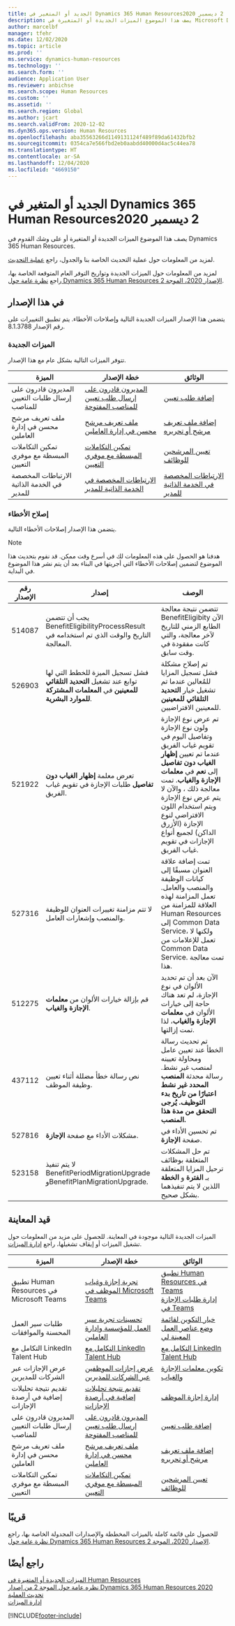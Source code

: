 ```yaml
---
title: الجديد أو المتغير في Dynamics 365 Human Resources‏ 2 ديسمبر 2020
description: يصف هذا الموضوع الميزات الجديدة أو المتغيرة في Microsoft Dynamics 365 Human Resources لإصدار 2 ديسمبر 2020.
author: marcelbf
manager: tfehr
ms.date: 12/02/2020
ms.topic: article
ms.prod: ''
ms.service: dynamics-human-resources
ms.technology: ''
ms.search.form: ''
audience: Application User
ms.reviewer: anbichse
ms.search.scope: Human Resources
ms.custom: ''
ms.assetid: ''
ms.search.region: Global
ms.author: jcart
ms.search.validFrom: 2020-12-02
ms.dyn365.ops.version: Human Resources
ms.openlocfilehash: aba35563266d1149131124f489f89da61432bfb2
ms.sourcegitcommit: 0354ca7e566fbd2eb0aabdd40000d4ac5c44ea78
ms.translationtype: HT
ms.contentlocale: ar-SA
ms.lasthandoff: 12/04/2020
ms.locfileid: "4669150"
---
```

# <a name="whats-new-or-changed-in-dynamics-365-human-resources-december-2-2020"></a>الجديد أو المتغير في Dynamics 365 Human Resources‏ 2 ديسمبر 2020

يصف هذا الموضوع الميزات الجديدة أو المتغيرة أو على وشك القدوم في Dynamics 365 Human Resources.

لمزيد من المعلومات حول عملية التحديث الخاصة بنا والجدول، راجع [عملية التحديث](hr-admin-setup-update-process.md).

لمزيد من المعلومات حول الميزات الجديدة وتواريخ التوفر العام المتوقعة الخاصة بها، راجع [نظرة عامة حول Dynamics 365 Human Resources الإصدار 2020، الموجة 2](https://docs.microsoft.com/dynamics365-release-plan/2020wave2/human-resources/dynamics365-human-resources/).

## <a name="in-this-release"></a>في هذا الإصدار

يتضمن هذا الإصدار الميزات الجديدة التالية وإصلاحات الأخطاء. يتم تطبيق التغييرات على رقم الإصدار 8.1.3788.

### <a name="new-features"></a>الميزات الجديدة

تتوفر الميزات التالية بشكل عام مع هذا الإصدار.

| الميزة | خطة الإصدار | الوثائق |
| --- | --- | --- |
| المديرون قادرون على إرسال طلبات التعيين للمناصب | [المديرون قادرون على إرسال طلب تعيين للمناصب المفتوحة](https://docs.microsoft.com/dynamics365-release-plan/2020wave2/human-resources/dynamics365-human-resources/manager-submit-request-recruit-open-positions) | [إضافة طلب تعيين](https://docs.microsoft.com/dynamics365/human-resources/hr-personnel-recruit#add-a-recruiting-request) |
| ملف تعريف مرشح محسن في إدارة العاملين | [ملف تعريف مرشح محسن في إدارة العاملين](https://docs.microsoft.com/dynamics365-release-plan/2020wave2/human-resources/dynamics365-human-resources/enhanced-candidate-profile-personnel-management) | [إضافة ملف تعريف مرشح أو تحريره](https://docs.microsoft.com/dynamics365/human-resources/hr-personnel-recruit#add-or-edit-a-candidate-profile) |
| تمكين التكاملات المبسطة مع موفري التعيين | [تمكين التكاملات المبسطة مع موفري التعيين](https://docs.microsoft.com/dynamics365-release-plan/2020wave2/human-resources/dynamics365-human-resources/enable-simplified-integration-recruiting-providers) | [تعيين المرشحين للوظائف](https://docs.microsoft.com/dynamics365/human-resources/hr-personnel-recruit) |
| الارتباطات المخصصة في الخدمة الذاتية للمدير | [الارتباطات المخصصة في الخدمة الذاتية للمدير](https://docs.microsoft.com/dynamics365-release-plan/2020wave2/human-resources/dynamics365-human-resources/custom-links-manager-self-service) | [الارتباطات المخصصة في الخدمة الذاتية للمدير](https://aka.ms/MSSCustomLinks) |


### <a name="bug-fixes"></a>إصلاح الأخطاء

يتضمن هذا الإصدار إصلاحات الأخطاء التالية.

> [!NOTE]
> هدفنا هو الحصول على هذه المعلومات لك في أسرع وقت ممكن. قد نقوم بتحديث هذا الموضوع لتضمين إصلاحات الأخطاء التي أجريتها في البناء بعد أن يتم نشر هذا الموضوع في البداية.

| رقم الإصدار | إصدار | الوصف |
| --- | --- | --- |
| 514087 | يجب أن تتضمن BenefitEligibilityProcessResult التاريخ والوقت الذي تم استخدامه في المعالجة. | تتضمن نتيجة معالجة BenefitEligibity الآن الطابع الزمني للتاريخ لآخر معالجة، والتي كانت مفقودة في وقت سابق. |
| 526903 | فشل تسجيل الميزة للخطط التي لها توابع عند تشغيل **التحديد التلقائي للمعينين** في **المعلمات المشتركة للموارد البشرية**. | تم إصلاح مشكلة فشل تسجيل المزايا للمُعالين عندما تم تشغيل خيار **التحديد التلقائي للمعينين** للمعينين الافتراضيين. |
| 521922 | تعرض معلمة **إظهار الغياب دون تفاصيل** طلبات الإجازة في تقويم غياب الفريق. | تم عرض نوع الإجازة ولون نوع الإجازة وتفاصيل اليوم في تقويم غياب الفريق عندما تم تعيين **إظهار الغياب دون تفاصيل** إلى **نعم** في **معلمات الإجازة والغياب**. تمت معالجة ذلك ، والآن لا يتم عرض نوع الإجازة ويتم استخدام اللون الافتراضي لنوع الإجازة (الأزرق الداكن) لجميع أنواع الإجازات في تقويم غياب الفريق. |
| 527316 | لا تتم مزامنة تغييرات العنوان للوظيفة والمنصب وإشعارات العامل. | تمت إضافة علاقة العنوان مسبقًا إلى كيانات الوظيفة والمنصب والعامل. تعمل المزامنة لهذه العلاقة للمزامنة من Human Resources إلى Common Data Service، ولكنها لا تعمل للإعلامات من Common Data Service. تمت معالجة هذا. |
| 512275 | قم بإزالة خيارات الألوان من **معلمات الإجازة والغياب**. | الآن بعد أن تم تحديد الألوان في نوع الإجازة، لم تعد هناك حاجة إلى خيارات الألوان في **معلمات الإجازة والغياب**، لذا تمت إزالتها. |
| 437112 | نص رسالة خطأ مضللة أثناء تعيين وظيفة الموظف. | تم تحديث رسالة الخطأ عند تعيين عامل ومحاولة تعيينه لمنصب غير نشط. رسالة محدثة **المنصب المحدد غير نشط اعتبارًا من تاريخ بدء التوظيف. يُرجى التحقق من مدة هذا المنصب.** |
| 527816 | مشكلات الأداء مع صفحة **الإجازة**. | تم تحسين الأداء في صفحة **الإجازة**. |
| 523158 | لا يتم تنفيذ BenefitPeriodMigrationUpgrade وBenefitPlanMigrationUpgrade. | تم حل المشكلات المتعلقة بوظائف ترحيل المزايا المتعلقة بـ **الفترة** و **الخطة** اللذين لا يتم تنفيذهما بشكل صحيح. |

## <a name="in-preview"></a>قيد المعاينة

الميزات الجديدة التالية موجودة في المعاينة. للحصول على مزيد من المعلومات حول تشغيل الميزات أو إيقاف تشغيلها، راجع [إدارة الميزات](hr-admin-manage-features.md).

| الميزة | خطة الإصدار | الوثائق |
| --- | --- | --- |
| تطبيق Human Resources في Microsoft Teams | [تجربة إجازة وغياب الموظف في Microsoft Teams](https://docs.microsoft.com/dynamics365-release-plan/2020wave1/dynamics365-human-resources/employee-leave-absence-experience-teams) | [تطبيق Human Resources في Teams](https://go.microsoft.com/fwlink/?linkid=2127841)<br>[إدارة طلبات الإجازة في Teams](hr-teams-leave-app.md) |
| طلبات سير العمل المحسنة والموافقات | [تحسينات تجربة سير العمل للمؤسسة وإدارة العاملين](https://docs.microsoft.com/dynamics365-release-plan/2020wave2/human-resources/dynamics365-human-resources/organization-personnel-management-workflow-experience-enhancements) | [خيار التكوين لقائمة وضع عناصر العمل المعينة لي](https://docs.microsoft.com/dynamics365/human-resources/hr-whats-new-2020-09-03#configuration-option-to-position-work-items-assigned-to-me-list-477004) |
| التكامل مع LinkedIn Talent Hub | [التكامل مع LinkedIn Talent Hub](https://docs.microsoft.com/dynamics365-release-plan/2020wave2/human-resources/dynamics365-human-resources/integration-linkedin-talent-hub) | [التكامل مع LinkedIn Talent Hub](https://docs.microsoft.com/dynamics365/human-resources/hr-admin-integration-linkedin) |
|عرض الإجازات عبر الشركات للمديرين | [عرض إجازات الموظفين عبر الشركات للمديرين](https://docs.microsoft.com/dynamics365-release-plan/2020wave2/human-resources/dynamics365-human-resources/cross-company-view-employee-leave-managers) | [تكوين معلمات الإجازة والغياب](https://docs.microsoft.com/dynamics365/human-resources/hr-leave-and-absence-parameters) |
|تقديم نتيجة تحليلات إضافية في أرصدة الإجازات| [تقديم نتيجة تحليلات إضافية في أرصدة الإجازات](https://docs.microsoft.com/dynamics365-release-plan/2020wave2/human-resources/dynamics365-human-resources/provide-additional-insight-into-leave-balances) | [إدارة إجازة الموظف](https://docs.microsoft.com/dynamics365/human-resources/hr-leave-and-absence-manage-employee-leave) |
| المديرون قادرون على إرسال طلبات التعيين للمناصب | [المديرون قادرون على إرسال طلب تعيين للمناصب المفتوحة](https://docs.microsoft.com/dynamics365-release-plan/2020wave2/human-resources/dynamics365-human-resources/manager-submit-request-recruit-open-positions) | [إضافة طلب تعيين](https://docs.microsoft.com/dynamics365/human-resources/hr-personnel-recruit#add-a-recruiting-request) |
| ملف تعريف مرشح محسن في إدارة العاملين | [ملف تعريف مرشح محسن في إدارة العاملين](https://docs.microsoft.com/dynamics365-release-plan/2020wave2/human-resources/dynamics365-human-resources/enhanced-candidate-profile-personnel-management) | [إضافة ملف تعريف مرشح أو تحريره](https://docs.microsoft.com/dynamics365/human-resources/hr-personnel-recruit#add-or-edit-a-candidate-profile) |
| تمكين التكاملات المبسطة مع موفري التعيين | [تمكين التكاملات المبسطة مع موفري التعيين](https://docs.microsoft.com/dynamics365-release-plan/2020wave2/human-resources/dynamics365-human-resources/enable-simplified-integration-recruiting-providers) | [تعيين المرشحين للوظائف](https://docs.microsoft.com/dynamics365/human-resources/hr-personnel-recruit) |

## <a name="coming-soon"></a>قريبًا

للحصول على قائمة كاملة بالميزات المخططة والإصدارات المجدولة الخاصة بها، راجع [نظرة عامة حول Dynamics 365 Human Resources الإصدار 2020، الموجة 2](https://docs.microsoft.com/dynamics365-release-plan/2020wave2/human-resources/dynamics365-human-resources/).

## <a name="see-also"></a>راجع أيضًا

[الميزات الجديدة أو المتغيرة في Human Resources](hr-admin-whats-new.md)</br>
[نظره عامة حول الموجة 2 من إصدار Dynamics 365 Human Resources  2020](https://docs.microsoft.com/dynamics365-release-plan/2020wave2/human-resources/dynamics365-human-resources/)</br>
[تحديث العملية](hr-admin-setup-update-process.md)</br>
[إدارة الميزات](hr-admin-manage-features.md)


[!INCLUDE[footer-include](../includes/footer-banner.md)]